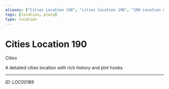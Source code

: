 ```yaml
---
aliases: ["Cities Location 190", "cities location 190", "190 Location Cities"]
tags: [location, place]
type: location
---
```


# Cities Location 190

*Cities*

A detailed cities location with rich history and plot hooks.

---
*ID: LOC00189*